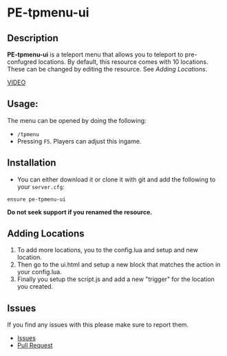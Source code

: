 # PE-tpmenu-ui 

## Description

**PE-tpmenu-ui** is a teleport menu that allows you to teleport to pre-confugred locations. By default, this resource comes with 10 locations. These can be changed by editing the resource. See *Adding Locations*.

[VIDEO](https://streamable.com/9iqh3q)

## Usage:
The menu can be opened by doing the following:
- `/tpmenu`
- Pressing `F5`. Players can adjust this ingame.

## Installation
* You can either download it or clone it with git and add the following to your `server.cfg`:
```
ensure pe-tpmenu-ui
```
**Do not seek support if you renamed the resource.**

## Adding Locations
1) To add more locations, you to the config.lua and setup and new location.
2) Then go to the ui.html and setup a new block that matches the action in your config.lua.
3) Finally you setup the script.js and add a new "trigger" for the location you created.

## Issues
If you find any issues with this please make sure to report them.
* [Issues](https://github.com/Project-Entity/pe-adminmenu/issues)
* [Pull Request](https://github.com/Project-Entity/pe-adminmenu/pulls)
